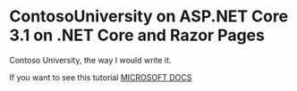 
# ContosoUniversity on ASP.NET Core 3.1 on .NET Core and Razor Pages

Contoso University, the way I would write it.

If you want to see this tutorial [MICROSOFT DOCS](https://docs.microsoft.com/en-us/aspnet/core/data/ef-rp/intro/)
